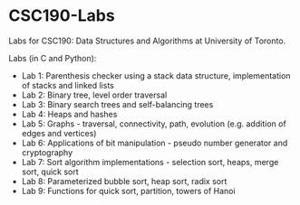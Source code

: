 # CSC190-Labs
Labs for CSC190: Data Structures and Algorithms at University of Toronto.

Labs (in C and Python):
- Lab 1: Parenthesis checker using a stack data structure, implementation of stacks and linked lists
- Lab 2: Binary tree, level order traversal
- Lab 3: Binary search trees and self-balancing trees
- Lab 4: Heaps and hashes
- Lab 5: Graphs - traversal, connectivity, path, evolution (e.g. addition of edges and vertices)
- Lab 6: Applications of bit manipulation - pseudo number generator and cryptography
- Lab 7: Sort algorithm implementations - selection sort, heaps, merge sort, quick sort
- Lab 8: Parameterized bubble sort, heap sort, radix sort
- Lab 9: Functions for quick sort, partition, towers of Hanoi
